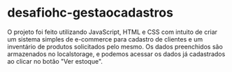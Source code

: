 # desafiohc-gestaocadastros

O projeto foi feito utilizando JavaScript, HTML e CSS com intuito de criar um sistema simples de e-commerce para cadastro de clientes e um inventário de produtos solicitados
pelo mesmo. Os dados preenchidos são armazenados no localstorage, e podemos acessar os dados já cadastrados ao clicar no botão "Ver estoque".
